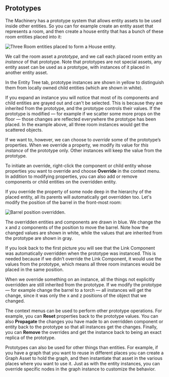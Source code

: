 ## Prototypes

The Machinery has a prototype system that allows entity assets to be used inside
other entities. So you can for example create an entity asset that represents a
room, and then create a house entity that has a bunch of these room entities
placed into it:

![Three Room entities placed to form a House entity.](https://www.dropbox.com/s/2hpnogh7bff9jge/house-entity.png?dl=1)

We call the room asset a *prototype*, and we call each placed room entity an
*instance* of that prototype. Note that prototypes are not special assets, any
entity asset can be used as a prototype, with instances of it placed in another
entity asset.

In the Entity Tree tab, prototype instances are shown in yellow to distinguish them from locally
owned child entities (which are shown in white).

If you expand an instance you will notice that most of its components and child entities are grayed
out and can't be selected. This is because they are inherited from the prototype, and the prototype
controls their values. If the prototype is modified — for example if we scatter some more props on
the floor — those changes are reflected everywhere the prototype has been placed. In the example
above, all three room instances would get the scattered objects.

If we want to, however, we can choose to *override* some of the prototype’s
properties. When we override a property, we modify its value for *this instance*
of the prototype only. Other instances will keep the value from the prototype.

To initiate an override, right-click the component or child entity whose
properties you want to override and choose **Override** in the context
menu. In addition to modifying properties, you can also add or remove components
or child entities on the overridden entity.

If you override the property of some node deep in the hierarchy of the placed entity, all its
parents will automatically get overridden too. Let's modify the position of the barrel in the
front-most room:

![Barrel position overridden.](https://www.dropbox.com/s/uy0rzwhrjzen42i/override.png?dl=1)

The overridden entities and components are drawn in blue. We change the x and z components of the
position to move the barrel. Note how the changed values are shown in white, while the values that
are inherited from the prototype are shown in gray.

If you look back to the first picture you will see that the Link Component was
automatically overridden when the prototype was instanced. This is needed
because if we didn’t override the Link Component, it would use the values from
the prototype, which means all three room instances would be placed in the same
position.

When we override something on an instance, all the things not explicitly
overridden are still inherited from the prototype. If we modify the prototype —
for example change the barrel to a torch — all instances will get the change,
since it was only the x and z positions of the object that we changed.

The context menus can be used to perform other prototype operations. For example,
you can **Reset** properties back to the prototype values. You can also
**Propagate** the changes you have made to an overridden component or entity
back to the prototype so that all instances get the changes. Finally, you can
**Remove** the overrides and get the instance back to being an exact replica of
the prototype.

Prototypes can also be used for other things than entities. For example, if you have a graph that
you want to reuse in different places you can create a Graph Asset to hold the graph, and then
instantiate that asset in the various places where you want to use it. Just as with the entity
instances, you can override specific nodes in the graph instance to customize the behavior.
